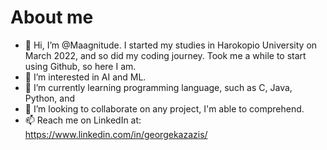 # About me
- 👋 Hi, I’m @Maagnitude. I started my studies in Harokopio University on March 2022, and so did my coding journey. Took me a while to start using Github, so here I am.
- 👀 I’m interested in AI and ML.
- 🌱 I’m currently learning programming language, such as C, Java, Python, and 
- 💞️ I’m looking to collaborate on any project, I'm able to comprehend.
- 📫 Reach me on LinkedIn at: https://www.linkedin.com/in/georgekazazis/

<!---
Maagnitude/Maagnitude is a ✨ special ✨ repository because its `README.md` (this file) appears on your GitHub profile.
You can click the Preview link to take a look at your changes.
--->

